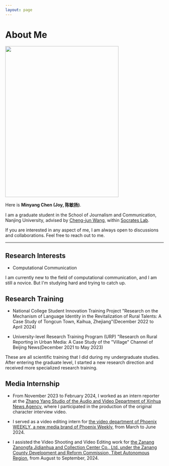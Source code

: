 ```yaml
---
layout: page
---
```


# About Me

<img src="https://chen-minyang.github.io/images/学士服照片.jpg" class="floatpic" width="360" height="480">

Here is **Minyang Chen (Joy, 陈敏扬)**.

I am a graduate student in the School of Journalism and Communication, Nanjing University, advised by [Cheng-jun Wang](https://chengjunwang.com/), within [Socrates Lab](https://chengjun.github.io/socrateslab/). 

If you are interested in any aspect of me, I am always open to discussions and collaborations. Feel free to reach out to me.

---

## Research Interests

- Computational Communication

I am currently new to the field of computational communication, and I am still a novice. But I'm studying hard and trying to catch up.


## Research Training

- National College Student Innovation Training Project "Research on the Mechanism of Language Identity in the Revitalization of Rural Talents: A Case Study of Tongcun Town, Kaihua, Zhejiang"(December 2022 to April 2024)

- University-level Research Training Program (URP) "Research on Rural Reporting in Urban Media: A Case Study of the "Village" Channel of Beijing News(December 2021 to May 2023)

These are all scientific training that I did during my undergraduate studies. After entering the graduate level, I started a new research direction and received more specialized research training.


## Media Internship

- From November 2023 to February 2024, I worked as an intern reporter at the [Zhang Yang Studio of the Audio and Video Department of Xinhua News Agency](http://www.news.cn/politics/20240130/1775a9758f9e44ffa9c2a7aa2d2156c3/c.html), where I participated in the production of the original character interview video.

- I served as a video editing intern for [the video department of Phoenix WEEKLY, a new media brand of Phoenix Weekly](https://www.douyin.com/user/MS4wLjABAAAAW3IshfPBJSe3oESfJyCZ_hlf7YKdSt75wa7cpTD27gg), from March to June 2024.

- I assisted the Video Shooting and Video Editing work for [the Zanang Zanongfa Jidianhua and Collection Center Co., Ltd. under the Zanang County Development and Reform Commission, Tibet Autonomous Region](https://www.douyin.com/user/MS4wLjABAAAAi_G3T8gts0nlGyHweGBKIeXCSgR1CObesK2ZHUSL_0Y), from August to September, 2024.

